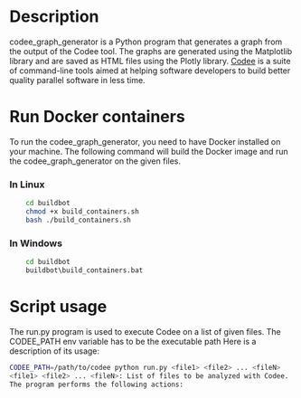 # Description
codee_graph_generator is a Python program that generates a graph from the output of the Codee tool. The graphs are generated using the Matplotlib library and are saved as HTML files using the Plotly library.
[Codee](https://www.codee.com/) is a suite of command-line tools aimed at helping software developers to build better quality parallel software in less time.

# Run Docker containers
To run the codee_graph_generator, you need to have Docker installed on your machine. The following command will build the Docker image and run the codee_graph_generator on the given files.

### In Linux
```bash
    cd buildbot
    chmod +x build_containers.sh
    bash ./build_containers.sh
```

### In Windows
```bash
    cd buildbot
    buildbot\build_containers.bat
```

# Script usage
The run.py program is used to execute Codee on a list of given files.
The CODEE_PATH env variable has to be the executable path
Here is a description of its usage:

```bash
CODEE_PATH=/path/to/codee python run.py <file1> <file2> ... <fileN>
<file1> <file2> ... <fileN>: List of files to be analyzed with Codee.
The program performs the following actions:
```
